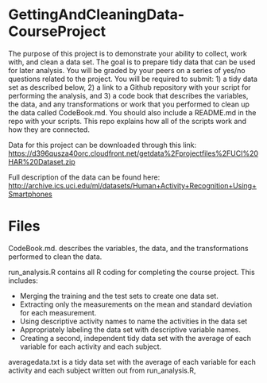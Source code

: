 # GettingAndCleaningData-CourseProject

The purpose of this project is to demonstrate your ability to collect, work with, and clean a data set. The goal is to prepare tidy data that can be used for later analysis. You will be graded by your peers on a series of yes/no questions related to the project. You will be required to submit: 1) a tidy data set as described below, 2) a link to a Github repository with your script for performing the analysis, and 3) a code book that describes the variables, the data, and any transformations or work that you performed to clean up the data called CodeBook.md. You should also include a README.md in the repo with your scripts. This repo explains how all of the scripts work and how they are connected.

Data for this project can be downloaded through this link: https://d396qusza40orc.cloudfront.net/getdata%2Fprojectfiles%2FUCI%20HAR%20Dataset.zip

Full description of the data can be found here: http://archive.ics.uci.edu/ml/datasets/Human+Activity+Recognition+Using+Smartphones

# Files

CodeBook.md. describes the variables, the data, and the transformations performed to clean the data.

run_analysis.R contains all R coding for completing the course project.  This includes:
* Merging the training and the test sets to create one data set.
* Extracting only the measurements on the mean and standard deviation for each measurement. 
* Using descriptive activity names to name the activities in the data set
* Appropriately labeling the data set with descriptive variable names. 
* Creating a second, independent tidy data set with the average of each variable for each activity and each subject.

averagedata.txt is a tidy data set with the average of each variable for each activity and each subject written out from run_analysis.R, 
